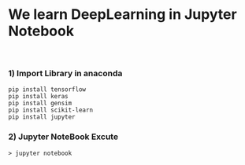 # We learn DeepLearning in Jupyter Notebook

<br/>

### 1) Import Library  in anaconda

    pip install tensorflow
    pip install keras
    pip install gensim
    pip install scikit-learn
    pip install jupyter
    
  ### 2) Jupyter NoteBook Excute
  
    > jupyter notebook
    
   
  


